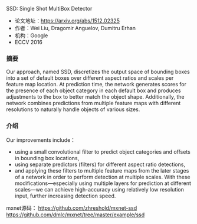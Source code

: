 SSD: Single Shot MultiBox Detector
- 论文地址：https://arxiv.org/abs/1512.02325
- 作者：Wei Liu, Dragomir Anguelov, Dumitru Erhan
- 机构：Google
- ECCV 2016

### 摘要
Our approach, named SSD, discretizes the output space of bounding boxes into a set of default boxes over different aspect ratios and scales
per feature map location. At prediction time, the network generates scores for the presence of each object category in each default box and produces adjustments to
the box to better match the object shape. Additionally, the network combines predictions from multiple feature maps with different resolutions to naturally handle
objects of various sizes.


### 介绍
Our improvements include：
- using a small convolutional filter to predict object categories and offsets in bounding box locations, 
- using separate predictors (filters) for different aspect ratio detections, 
- and applying these filters to multiple feature maps from the later stages of a network in order to perform detection at multiple scales. 
With these modifications—especially using multiple layers for prediction at different scales—we can achieve high-accuracy using relatively low resolution input, further increasing detection speed.

mxnet源码：
https://github.com/zhreshold/mxnet-ssd 
https://github.com/dmlc/mxnet/tree/master/example/ssd
